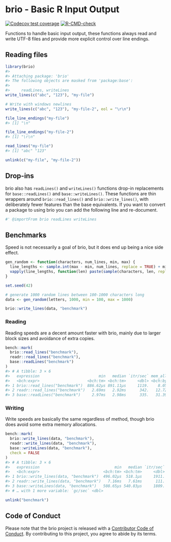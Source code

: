 
<!-- README.md is generated from README.Rmd. Please edit that file -->

# brio - Basic R Input Output

<!-- badges: start -->

[![Codecov test
coverage](https://codecov.io/gh/r-lib/brio/branch/main/graph/badge.svg)](https://app.codecov.io/gh/r-lib/brio?branch=main)
[![R-CMD-check](https://github.com/r-lib/brio/actions/workflows/R-CMD-check.yaml/badge.svg)](https://github.com/r-lib/brio/actions/workflows/R-CMD-check.yaml)
<!-- badges: end -->

Functions to handle basic input output, these functions always read and
write UTF-8 files and provide more explicit control over line endings.

## Reading files

``` r
library(brio)
#> 
#> Attaching package: 'brio'
#> The following objects are masked from 'package:base':
#> 
#>     readLines, writeLines
write_lines(c("abc", "123"), "my-file")

# Write with windows newlines
write_lines(c("abc", "123"), "my-file-2", eol = "\r\n")

file_line_endings("my-file")
#> [1] "\n"

file_line_endings("my-file-2")
#> [1] "\r\n"

read_lines("my-file")
#> [1] "abc" "123"

unlink(c("my-file", "my-file-2"))
```

## Drop-ins

brio also has `readLines()` and `writeLines()` functions drop-in
replacements for `base::readLines()` and `base::writeLines()`. These
functions are thin wrappers around `brio::read_lines()` and
`brio::write_lines()`, with deliberately fewer features than the base
equivalents. If you want to convert a package to using brio you can add
the following line and re-document.

``` r
#' @importFrom brio readLines writeLines
```

## Benchmarks

Speed is not necessarily a goal of brio, but it does end up being a nice
side effect.

``` r
gen_random <- function(characters, num_lines, min, max) {
  line_lengths <- sample.int(max - min, num_lines, replace = TRUE) + min
  vapply(line_lengths, function(len) paste(sample(characters, len, replace = TRUE), collapse = ""), character(1))
}

set.seed(42)

# generate 1000 random lines between 100-1000 characters long
data <- gen_random(letters, 1000, min = 100, max = 1000)

brio::write_lines(data, "benchmark")
```

### Reading

Reading speeds are a decent amount faster with brio, mainly due to
larger block sizes and avoidance of extra copies.

``` r
bench::mark(
  brio::read_lines("benchmark"),
  readr::read_lines("benchmark"),
  base::readLines("benchmark")
)
#> # A tibble: 3 × 6
#>   expression                          min   median `itr/sec` mem_alloc `gc/sec`
#>   <bch:expr>                     <bch:tm> <bch:tm>     <dbl> <bch:byt>    <dbl>
#> 1 brio::read_lines("benchmark")  886.62µs 891.11µs     1119.    8.05KB      0  
#> 2 readr::read_lines("benchmark")   2.69ms   2.92ms      342.   12.72MB     19.7
#> 3 base::readLines("benchmark")     2.97ms   2.98ms      335.   31.39KB      0
```

### Writing

Write speeds are basically the same regardless of method, though brio
does avoid some extra memory allocations.

``` r
bench::mark(
  brio::write_lines(data, "benchmark"),
  readr::write_lines(data, "benchmark"),
  base::writeLines(data, "benchmark"),
  check = FALSE
)
#> # A tibble: 3 × 6
#>   expression                                 min   median `itr/sec` mem_alloc
#>   <bch:expr>                            <bch:tm> <bch:tm>     <dbl> <bch:byt>
#> 1 brio::write_lines(data, "benchmark")  496.02µs  518.1µs     1911.        0B
#> 2 readr::write_lines(data, "benchmark")   7.16ms   7.61ms      111.     106KB
#> 3 base::writeLines(data, "benchmark")   508.65µs 540.83µs     1809.        0B
#> # … with 1 more variable: `gc/sec` <dbl>

unlink("benchmark")
```

## Code of Conduct

Please note that the brio project is released with a [Contributor Code
of Conduct](https://brio.r-lib.org/CODE_OF_CONDUCT.html). By
contributing to this project, you agree to abide by its terms.
